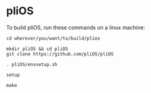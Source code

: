 # pliOS

To build pliOS, run these commands on a linux machine:

```
cd wherever/you/want/to/build/plios

mkdir pliOS && cd pliOS
git clone https://github.com/pliOS/pliOS

. pliOS/envsetup.sh

setup

make
```
